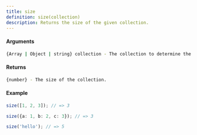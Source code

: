 ```yaml
---
title: size
definition: size(collection)
description: Returns the size of the given collection.
---
```



#### Arguments


```bash
{Array | Object | string} collection - The collection to determine the size of.
```


#### Returns


```bash
{number} - The size of the collection.
```


#### Example


```ts
size([1, 2, 3]); // => 3

size({a: 1, b: 2, c: 3}); // => 3

size('hello'); // => 5
```